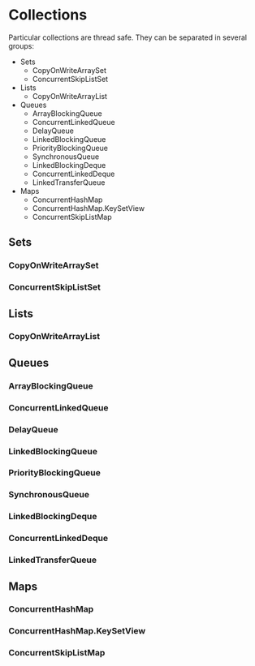 # Collections

Particular collections are thread safe. They can be separated in several groups:
* Sets
  * CopyOnWriteArraySet
  * ConcurrentSkipListSet
* Lists
  * CopyOnWriteArrayList
* Queues
  * ArrayBlockingQueue
  * ConcurrentLinkedQueue
  * DelayQueue
  * LinkedBlockingQueue
  * PriorityBlockingQueue
  * SynchronousQueue
  * LinkedBlockingDeque
  * ConcurrentLinkedDeque
  * LinkedTransferQueue
* Maps
  * ConcurrentHashMap
  * ConcurrentHashMap.KeySetView
  * ConcurrentSkipListMap

## Sets
### CopyOnWriteArraySet
### ConcurrentSkipListSet
## Lists
### CopyOnWriteArrayList
## Queues
### ArrayBlockingQueue
### ConcurrentLinkedQueue
### DelayQueue
### LinkedBlockingQueue
### PriorityBlockingQueue
### SynchronousQueue
### LinkedBlockingDeque
### ConcurrentLinkedDeque
### LinkedTransferQueue
## Maps
### ConcurrentHashMap
### ConcurrentHashMap.KeySetView
### ConcurrentSkipListMap
